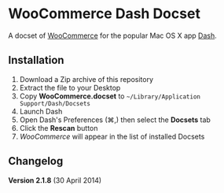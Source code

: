 # WooCommerce Dash Docset

A docset of [WooCommerce][1] for the popular Mac OS X app [Dash][2].

## Installation

1. Download a Zip archive of this repository
2. Extract the file to your Desktop
3. Copy **WooCommerce.docset** to `~/Library/Application Support/Dash/Docsets`
4. Launch Dash
5. Open Dash's Preferences (⌘,) then select the **Docsets** tab
6. Click the **Rescan** button
7. _WooCommerce_ will appear in the list of installed Docsets

## Changelog

**Version 2.1.8** (30 April 2014)

[1]: http://www.woothemes.com/woocommerce/
[2]: http://kapeli.com/dash